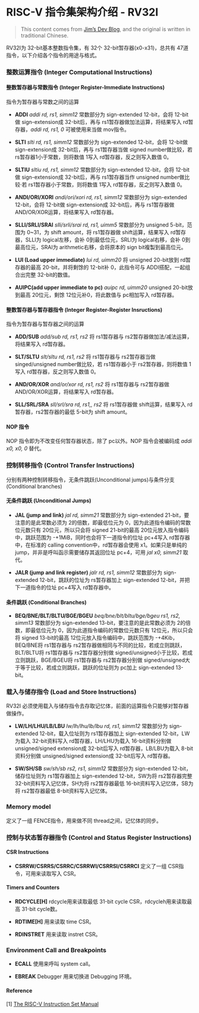 # RISC-V 指令集架构介绍 - RV32I

> This content comes from [Jim’s Dev Blog](https://tclin914.github.io/16df19b4/), and the original is written in traditional Chinese.

RV32I为 32-bit基本整数指令集，有 32个 32-bit暂存器(x0-x31)，总共有 47道指令，以下介绍各个指令的用途与格式。

### 整数运算指令 (Integer Computational Instructions)

#### 整数暂存器与常数指令 (Integer Register-Immediate Instructions)

指令为暂存器与常数之间的运算

* **ADDI**
  *addi rd, rs1, simm12*
  常数部分为 sign-extended 12-bit，会将 12-bit做 sign-extension成 32-bit后，再与 rs1暂存器做加法运算，将结果写入 rd暂存器，*addi rd, rs1, 0* 可被使用来当做 mov指令。

* **SLTI**
  *slti rd, rs1, simm12*
  常数部分为 sign-extended 12-bit，会将 12-bit做 sign-extension成 32-bit后，再与 rs1暂存器当做 signed number做比较，若 rs暂存器1小于常数，则将数值 1写入 rd暂存器，反之则写入数值 0。

* **SLTIU**
  *sltiu rd, rs1, simm12*
  常数部分为 sign-extended 12-bit，会将 12-bit做 sign-extension成 32-bit后，再与 rs1暂存器当作 unsigned number做比较·若 rs1暂存器小于常数，则将数值 1写入 rd暂存器，反之则写入数值 0。

* **ANDI/ORI/XORI**
  *andi/ori/xori rd, rs1, simm12*
  常数部分为 sign-extended 12-bit，会将 12-bit做 sign-extension成 32-bit后，再与 rs1暂存器做 AND/OR/XOR运算，将结果写入 rd暂存器。

* **SLLI/SRLI/SRAI**
  *slli/srli/srai rd, rs1, uimm5*
  常数部分为 unsigned 5-bit，范围为 0~31，为 shift amount，将 rs1暂存器做 shift运算，结果写入 rd暂存器，SLLI为 logical左移，会补 0到最低位元，SRLI为 logical右移，会补 0到最高位元，SRAI为 arithmetic右移，会将原本的 sign bit複製到最高位元。

* **LUI (Load upper immediate)**
  *lui rd, uimm20*
  将 unsigned 20-bit放到 rd暂存器的最高 20-bit，并将剩馀的 12-bit补 0，此指令可与 ADDI搭配，一起组合出完整 32-bit的数值。

* **AUIPC(add upper immediate to pc)**
  *auipc rd, uimm20*
  unsigned 20-bit放到最高 20位元，剩馀 12位元补0，将此数值与 pc相加写入 rd暂存器。

#### 整数暂存器与暂存器指令 (Integer Register-Register Insructions)

指令为暂存器与暂存器之间的运算

* **ADD/SUB**
  *add/sub rd, rs1, rs2*
  将 rs1暂存器与 rs2暂存器做加法/减法运算，将结果写入 rd暂存器。

* **SLT/SLTU**
  *slt/sltu rd, rs1, rs2*
  将 rs1暂存器与 rs2暂存器当做 singed/unsigned number做比较，若 rs1暂存器小于 rs2暂存器，则将数值 1写入 rd暂存器，反之则写入数值 0。

* **AND/OR/XOR**
  *and/or/xor rd, rs1, rs2*
  将 rs1暂存器与 rs2暂存器做 AND/OR/XOR运算，将结果写入 rd暂存器。

* **SLL/SRL/SRA**
  *sll/srl/sra rd, rs1,, rs2*
  将 rs1暂存器做 shift运算，结果写入 rd暂存器，rs2暂存器的最低 5-bit为 shift amount。

#### NOP 指令

NOP 指令即为不改变任何暂存器状态，除了 pc以外。NOP 指令会被编码成 *addi x0, x0, 0* 替代。

### 控制转移指令 (Control Transfer Instructions)

分别有两种控制转移指令，无条件跳跃(Unconditional jumps)与条件分支(Conditional branches)

#### 无条件跳跃 (Unconditional Jumps)

* **JAL (jump and link)**
  *jal rd, simm21*
  常数部分为 sign-extended 21-bit，要注意的是此常数必须为 2的倍数，即最低位元为 0，因为此道指令编码的常数位元数只有 20位元，所以只会将 signed 21-bit的最高 20位元放入指令编码中，跳跃范围为 -+1MiB，同时也会将下一道指令的位址 pc+4写入 rd暂存器中，在标准的 calling convention中，rd暂存器会使用 x1。如果只是单纯的 jump，并非是呼叫函示需要储存其返回位址 pc+4，可用 *jal x0, simm21* 取代。

* **JALR (jump and link register)**
  *jalr rd, rs1, simm12*
  常数部分为 sign-extended 12-bit，跳跃的位址为 rs暂存器加上 sign-extended 12-bit，并把下一道指令的位址 pc+4写入 rd暂存器中。

#### 条件跳跃 (Conditional Branches)

* **BEQ/BNE/BLT/BLTU/BGE/BGEU**
  *beq/bne/blt/bltu/bge/bgeu rs1, rs2, simm13*
  常数部分为 sign-extended 13-bit，要注意的是此常数必须为 2的倍数，即最低位元为 0，因为此道指令编码的常数位元数只有 12位元，所以只会将 signed 13-bit的最高 12位元放入指令编码中，跳跃范围为 -+4Kib，BEQ/BNE将 rs1暂存器与 rs2暂存器做相同与不同的比较，若成立则跳跃，BLT/BLTU将 rs1暂存器与 rs2暂存器分别做 signed/unsigned小于比较，若成立则跳跃，BGE/BGEU将 rs1暂存器与 rs2暂存器分别做 signed/unsigned大于等于比较，若成立则跳跃，跳跃的位址则为 pc加上 sign-extended 13-bit。

### 载入与储存指令 (Load and Store Instructions)

RV32I 必须使用载入与储存指令去存取记忆体，前面的运算指令只能够对暂存器做操作。

* **LW/LH/LHU/LB/LBU**
  *lw/lh/lhu/lb/lbu rd, rs1, simm12*
  常数部分为 sign-extended 12-bit，载入位址则为 rs1暂存器加上 sign-extended 12-bit，LW为载入 32-bit资料写入 rd暂存器，LH/LHU为载入 16-bit资料分别做 unsigned/signed extension成 32-bit后写入 rd暂存器，LB/LBU为载入 8-bit资料分别做 unsigned/signed extension成 32-bit后写入 rd暂存器。

* **SW/SH/SB**
  *sw/sh/sb rs2, rs1, simm12*
  常数部分为 sign-extended 12-bit，储存位址则为 rs1暂存器加上 sign-extended 12-bit，SW为将 rs2暂存器完整 32-bit资料写入记忆体，SH为将 rs2暂存器最低 16-bit资料写入记忆体，SB为将 rs2暂存器最低 8-bit资料写入记忆体。

### Memory model

定义了一组 FENCE指令，用来做不同 thread之间，记忆体的同步。

### 控制与状态暂存器指令 (Control and Status Register Instructions)

#### CSR Instructions

* **CSRRW/CSRRS/CSRRC/CSRRWI/CSRRSI/CSRRCI**
  定义了一组 CSR指令，可用来读取写入 CSR。

#### Timers and Counters

* **RDCYCLE[H]**
  rdcycle用来读取最低 31-bit cycle CSR，rdcycleh用来读取最高 31-bit cycle数。

* **RDTIME[H]**
  用来读取 time CSR。

* **RDINSTRET**
  用来读取 instret CSR。

### Environment Call and Breakpoints

* **ECALL**
  使用来呼叫 system call。

* **EBREAK**
  Debugger 用来切换进 Debugging 环境。

#### Reference

[1] [The RISC-V Instruction Set Manual](https://riscv.org/specifications/)